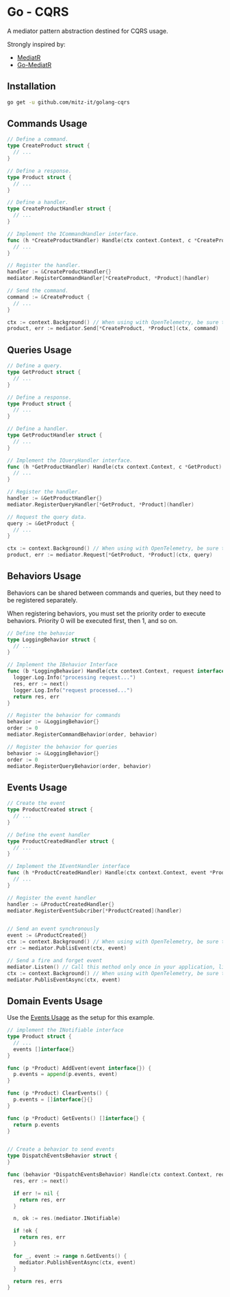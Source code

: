 # Go - CQRS

A mediator pattern abstraction destined for CQRS usage.

Strongly inspired by:

- [MediatR](https://github.com/jbogard/MediatR)
- [Go-MediatR](https://github.com/mehdihadeli/Go-MediatR)

## Installation

```bash
go get -u github.com/mitz-it/golang-cqrs
```

## Commands Usage

```go
// Define a command.
type CreateProduct struct {
  // ...
}

// Define a response.
type Product struct {
  // ...
}

// Define a handler.
type CreateProductHandler struct {
  // ...
}

// Implement the ICommandHandler interface.
func (h *CreateProductHandler) Handle(ctx context.Context, c *CreateProduct) (*Product, error) {
  // ...
}

// Register the handler.
handler := &CreateProductHandler{}
mediator.RegisterCommandHandler[*CreateProduct, *Product](handler)

// Send the command.
command := &CreateProduct {
  // ...
}

ctx := context.Background() // When using with OpenTelemetry, be sure to use the received context to propagate it.
product, err := mediator.Send[*CreateProduct, *Product](ctx, command)
```

## Queries Usage

```go
// Define a query.
type GetProduct struct {
  // ...
}

// Define a response.
type Product struct {
  // ...
}

// Define a handler.
type GetProductHandler struct {
  // ...
}

// Implement the IQueryHandler interface.
func (h *GetProductHandler) Handle(ctx context.Context, c *GetProduct) (*Product, error) {
  // ...
}

// Register the handler.
handler := &GetProductHandler{}
mediator.RegisterQueryHandler[*GetProduct, *Product](handler)

// Request the query data.
query := &GetProduct {
  // ...
}

ctx := context.Background() // When using with OpenTelemetry, be sure to use the received context to propagate it.
product, err := mediator.Request[*GetProduct, *Product](ctx, query)
```

## Behaviors Usage

Behaviors can be shared between commands and queries, but they need to be registered separately.

When registering behaviors, you must set the priority order to execute behaviors.
Priority 0 will be executed first, then 1, and so on.

```go
// Define the behavior
type LoggingBehavior struct {
  // ...
}

// Implement the IBehavior Interface
func (b *LoggingBehavior) Handle(ctx context.Context, request interface{}, next mediator.NextFunc) (interface{}, error) {
  logger.Log.Info("processing request...")
  res, err := next()
  logger.Log.Info("request processed...")
  return res, err
}

// Register the behavior for commands
behavior := &LoggingBehavior{}
order := 0
mediator.RegisterCommandBehavior(order, behavior)

// Register the behavior for queries
behavior := &LoggingBehavior{}
order := 0
mediator.RegisterQueryBehavior(order, behavior)
```

## Events Usage

```go
// Create the event
type ProductCreated struct {
  // ...
}

// Define the event handler
type ProductCreatedHandler struct {
  // ...
}

// Implement the IEventHandler interface
func (h *ProductCreatedHandler) Handle(ctx context.Context, event *ProductCreated) error {
  // ...
}

// Register the event handler
handler := &ProductCreatedHandler{}
mediator.RegisterEventSubcriber[*ProductCreated](handler)


// Send an event synchronously
event := &ProductCreated{}
ctx := context.Background() // When using with OpenTelemetry, be sure to use the received context to propagate it.
err := mediator.PublisEvent(ctx, event)

// Send a fire and forget event
mediator.Listen() // Call this method only once in your application, like at main.go
ctx := context.Background() // When using with OpenTelemetry, be sure to use the received context to propagate it.
mediator.PublisEventAsync(ctx, event)
```

## Domain Events Usage

Use the [Events Usage](#events-usage) as the setup for this example.

```go
// implement the INotifiable interface
type Product struct {
  // ...
  events []interface{}
}

func (p *Product) AddEvent(event interface{}) {
  p.events = append(p.events, event)
}

func (p *Product) ClearEvents() {
  p.events = []interface{}{}
}

func (p *Product) GetEvents() []interface{} {
  return p.events
}


// Create a behavior to send events
type DispatchEventsBehavior struct {
}

func (behavior *DispatchEventsBehavior) Handle(ctx context.Context, request interface{}, next mediator.NextFunc) (interface{}, error) {
  res, err := next()

  if err != nil {
    return res, err
  }

  n, ok := res.(mediator.INotifiable)

  if !ok {
    return res, err
  }

  for _, event := range n.GetEvents() {
    mediator.PublishEventAsync(ctx, event)
  }

  return res, errs
}
```